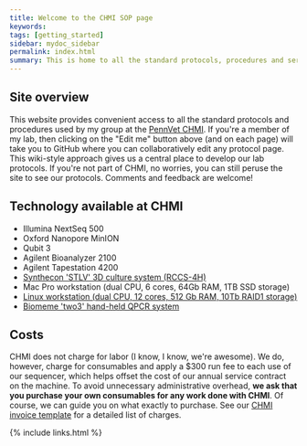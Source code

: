```yaml
---
title: Welcome to the CHMI SOP page
keywords:
tags: [getting_started]
sidebar: mydoc_sidebar
permalink: index.html
summary: This is home to all the standard protocols, procedures and services of the PennVet Center for Host-Microbial Interactions (CHMI).
---
```


## Site overview
This website provides convenient access to all the standard protocols and procedures used by my group at the [PennVet CHMI](http://www.hostmicrobe.org).  If you're a member of my lab, then clicking on the "Edit me" button above (and on each page) will take you to GitHub where you can collaboratively edit any protocol page.  This wiki-style approach gives us a central place to develop our lab protocols.  If you're not part of CHMI, no worries, you can still peruse the site to see our protocols.  Comments and feedback are welcome!

## Technology available at CHMI
* Illumina NextSeq 500 
* Oxford Nanopore MinION
* Qubit 3
* Agilent Bioanalyzer 2100
* Agilent Tapestation 4200
* [Synthecon 'STLV' 3D culture system (RCCS-4H)](http://synthecon.com/pages/autoclavable_vessel_culture_systems_rccs-4h_synthecon_25.asp)
* Mac Pro workstation (dual CPU, 6 cores, 64Gb RAM, 1TB SSD storage)
* [Linux workstation (dual CPU, 12 cores, 512 Gb RAM, 10Tb RAID1 storage)](http://)
* [Biomeme 'two3' hand-held QPCR system](http://biomeme.com/)

## Costs
CHMI does not charge for labor (I know, I know, we're awesome).  We do, however, charge for consumables and apply a $300 run fee to each use of our sequencer, which helps offset the cost of our annual service contract on the machine.  To avoid unnecessary administrative overhead, **we ask that you purchase your own consumables for any work done with CHMI**.  Of course, we can guide you on what exactly to purchase.  See our [CHMI invoice template](https://docs.google.com/spreadsheets/d/1nbye8xRZTtBthhm7E-KuhEXBz2E3VvOG1lmTpNpGJMA/edit?usp=sharing) for a detailed list of charges.

{% include links.html %}
